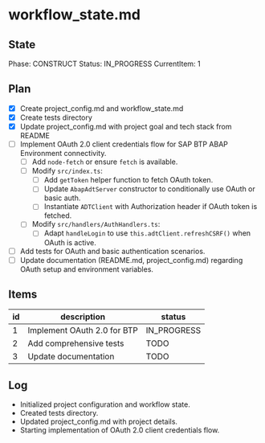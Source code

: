 # workflow_state.md

## State
Phase: CONSTRUCT
Status: IN_PROGRESS
CurrentItem: 1

## Plan
- [x] Create project_config.md and workflow_state.md
- [x] Create tests directory
- [x] Update project_config.md with project goal and tech stack from README
- [ ] Implement OAuth 2.0 client credentials flow for SAP BTP ABAP Environment connectivity.
  - [ ] Add `node-fetch` or ensure `fetch` is available.
  - [ ] Modify `src/index.ts`:
    - [ ] Add `getToken` helper function to fetch OAuth token.
    - [ ] Update `AbapAdtServer` constructor to conditionally use OAuth or basic auth.
    - [ ] Instantiate `ADTClient` with Authorization header if OAuth token is fetched.
  - [ ] Modify `src/handlers/AuthHandlers.ts`:
    - [ ] Adapt `handleLogin` to use `this.adtClient.refreshCSRF()` when OAuth is active.
- [ ] Add tests for OAuth and basic authentication scenarios.
- [ ] Update documentation (README.md, project_config.md) regarding OAuth setup and environment variables.

## Items
| id | description | status |
|----|-------------|--------|
| 1  | Implement OAuth 2.0 for BTP | IN_PROGRESS |
| 2  | Add comprehensive tests | TODO |
| 3  | Update documentation    | TODO |

## Log
- Initialized project configuration and workflow state.
- Created tests directory.
- Updated project_config.md with project details.
- Starting implementation of OAuth 2.0 client credentials flow. 